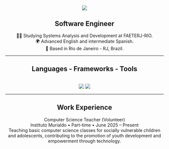 <h1 align="center">
    <img src="https://readme-typing-svg.herokuapp.com/?font=Righteous&size=35&center=true&vCenter=true&width=500&height=70&duration=4000&lines=Hi+there+👋;I'm+Jonathas;" />
</h1>

<h2 align="center">Software Engineer</h2>
<div align="center">
    <p>
    👩‍💻 Studying Systems Analysis and Development at FAETERJ-RIO.<br/>
    🌍 Advanced English and intermediate Spanish.<br/>
    📍 Based in Rio de Janeiro - RJ, Brazil.
    </p>
 </div>

 <hr/>
 
<h2 align="center">Languages - Frameworks - Tools</h2>
<br/>
<div align="center">
        <img src="https://skillicons.dev/icons?i=java,spring,py,html,css,javascript,postgres" />
        <img src="https://skillicons.dev/icons?i=git,github,aws,docker,kubernetes,rabbitmq,postman,grafana,jenkins" />
</div>

 <hr/>

<h2 align="center">Work Experience</h2>
<div align="center">
        <p>
        Computer Science Teacher (Volunteer)<br/>
        Instituto Murialdo • Part-time • June 2025 – Present<br/>
        Teaching basic computer science classes for socially vulnerable children and adolescents, contributing to the promotion of youth development and empowerment through technology.
        </p>
</div>

<br/>
